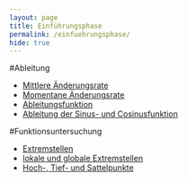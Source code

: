 ```yaml
---
layout: page
title: Einführungsphase
permalink: /einfuehrungsphase/
hide: true
---
```

#Ableitung
* [Mittlere Änderungsrate](/einfuehrungsphase/ableitung/mittlere_aenderungsrate)
* [Momentane Änderungsrate](/einfuehrungsphase/ableitung/momentane_aenderungsrate)
* [Ableitungsfunktion](/einfuehrungsphase/ableitung/ableitungsfunktion)
* [Ableitung der Sinus- und Cosinusfunktion](/einfuehrungsphase/ableitung/ableitung_sinus_cosinus)

#Funktionsuntersuchung
* [Extremstellen](/einfuehrungsphase/funktionsuntersuchung/extremstellen)
* [lokale und globale Extremstellen](/einfuehrungsphase/funktionsuntersuchung/lokale_globale_extremstellen)
* [Hoch-, Tief- und Sattelpunkte](/einfuehrungsphase/funktionsuntersuchung/hoch_tief_sattelpunkte)
